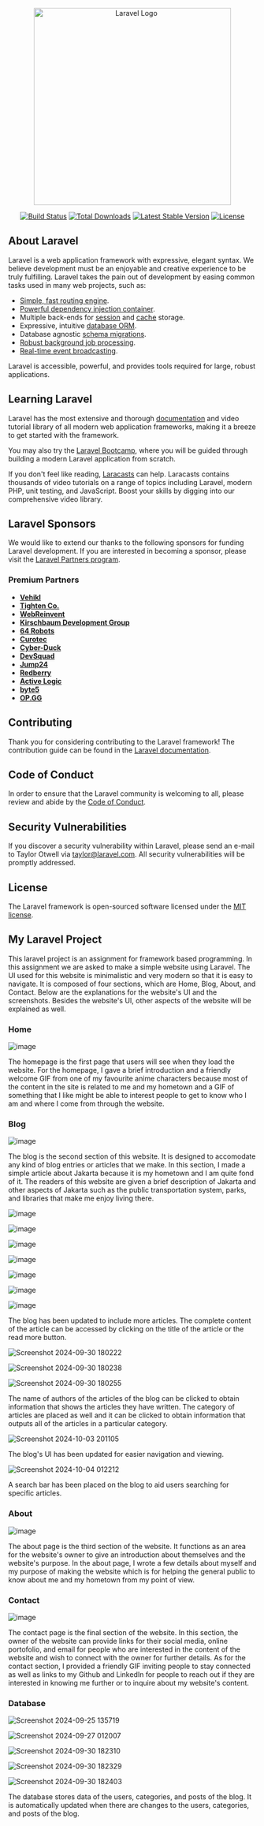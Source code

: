 <p align="center"><a href="https://laravel.com" target="_blank"><img src="https://raw.githubusercontent.com/laravel/art/master/logo-lockup/5%20SVG/2%20CMYK/1%20Full%20Color/laravel-logolockup-cmyk-red.svg" width="400" alt="Laravel Logo"></a></p>

<p align="center">
<a href="https://github.com/laravel/framework/actions"><img src="https://github.com/laravel/framework/workflows/tests/badge.svg" alt="Build Status"></a>
<a href="https://packagist.org/packages/laravel/framework"><img src="https://img.shields.io/packagist/dt/laravel/framework" alt="Total Downloads"></a>
<a href="https://packagist.org/packages/laravel/framework"><img src="https://img.shields.io/packagist/v/laravel/framework" alt="Latest Stable Version"></a>
<a href="https://packagist.org/packages/laravel/framework"><img src="https://img.shields.io/packagist/l/laravel/framework" alt="License"></a>
</p>

## About Laravel

Laravel is a web application framework with expressive, elegant syntax. We believe development must be an enjoyable and creative experience to be truly fulfilling. Laravel takes the pain out of development by easing common tasks used in many web projects, such as:

- [Simple, fast routing engine](https://laravel.com/docs/routing).
- [Powerful dependency injection container](https://laravel.com/docs/container).
- Multiple back-ends for [session](https://laravel.com/docs/session) and [cache](https://laravel.com/docs/cache) storage.
- Expressive, intuitive [database ORM](https://laravel.com/docs/eloquent).
- Database agnostic [schema migrations](https://laravel.com/docs/migrations).
- [Robust background job processing](https://laravel.com/docs/queues).
- [Real-time event broadcasting](https://laravel.com/docs/broadcasting).

Laravel is accessible, powerful, and provides tools required for large, robust applications.

## Learning Laravel

Laravel has the most extensive and thorough [documentation](https://laravel.com/docs) and video tutorial library of all modern web application frameworks, making it a breeze to get started with the framework.

You may also try the [Laravel Bootcamp](https://bootcamp.laravel.com), where you will be guided through building a modern Laravel application from scratch.

If you don't feel like reading, [Laracasts](https://laracasts.com) can help. Laracasts contains thousands of video tutorials on a range of topics including Laravel, modern PHP, unit testing, and JavaScript. Boost your skills by digging into our comprehensive video library.

## Laravel Sponsors

We would like to extend our thanks to the following sponsors for funding Laravel development. If you are interested in becoming a sponsor, please visit the [Laravel Partners program](https://partners.laravel.com).

### Premium Partners

- **[Vehikl](https://vehikl.com/)**
- **[Tighten Co.](https://tighten.co)**
- **[WebReinvent](https://webreinvent.com/)**
- **[Kirschbaum Development Group](https://kirschbaumdevelopment.com)**
- **[64 Robots](https://64robots.com)**
- **[Curotec](https://www.curotec.com/services/technologies/laravel/)**
- **[Cyber-Duck](https://cyber-duck.co.uk)**
- **[DevSquad](https://devsquad.com/hire-laravel-developers)**
- **[Jump24](https://jump24.co.uk)**
- **[Redberry](https://redberry.international/laravel/)**
- **[Active Logic](https://activelogic.com)**
- **[byte5](https://byte5.de)**
- **[OP.GG](https://op.gg)**

## Contributing

Thank you for considering contributing to the Laravel framework! The contribution guide can be found in the [Laravel documentation](https://laravel.com/docs/contributions).

## Code of Conduct

In order to ensure that the Laravel community is welcoming to all, please review and abide by the [Code of Conduct](https://laravel.com/docs/contributions#code-of-conduct).

## Security Vulnerabilities

If you discover a security vulnerability within Laravel, please send an e-mail to Taylor Otwell via [taylor@laravel.com](mailto:taylor@laravel.com). All security vulnerabilities will be promptly addressed.

## License

The Laravel framework is open-sourced software licensed under the [MIT license](https://opensource.org/licenses/MIT).

## My Laravel Project
This laravel project is an assignment for framework based programming. In this assignment we are asked to make a simple website using Laravel.
The UI used for this website is minimalistic and very modern so that it is easy to navigate. It is composed of four sections, which are Home, Blog, About, and Contact. Below are the explanations for the website's UI and the screenshots. Besides the website's UI, other aspects of the website will be explained as well.


### Home

![image](https://github.com/user-attachments/assets/a6659dc5-ff6b-4260-bedd-90659961934f)

The homepage is the first page that users will see when they load the website. For the homepage, I gave a brief introduction and a friendly welcome GIF from one of my favourite anime characters because most of the content in the site is related to me and my hometown and a GIF of something that I like might be able to interest people to get to know who I am and where I come from through the website.


### Blog

![image](https://github.com/user-attachments/assets/06fde7d8-c52e-4c6c-9b00-82b700dd1d54)

The blog is the second section  of this website. It is designed to accomodate any kind of blog entries or articles that we make. In this section, I made a simple article about Jakarta because it is my hometown and I am quite fond of it. The readers of this website are given a brief description of Jakarta and other aspects of Jakarta such as the public transportation system, parks, and libraries that make me enjoy living there.


![image](https://github.com/user-attachments/assets/8a00ed48-b44b-4a94-ab21-ff9dea34c356)

![image](https://github.com/user-attachments/assets/37ae7217-fe92-41eb-8950-4a8b50987a56)

![image](https://github.com/user-attachments/assets/ddd86677-48aa-4619-93f5-353db0289315)

![image](https://github.com/user-attachments/assets/522f799c-5a4d-4ba7-b0a5-6f063e04ca03)

![image](https://github.com/user-attachments/assets/807bdb51-3b6b-4bb7-a9d2-c8ede41238fa)

![image](https://github.com/user-attachments/assets/430cc88f-6ee6-4c28-bf60-8a3b95ce78fe)

![image](https://github.com/user-attachments/assets/03b886bb-4ee0-4e11-bffb-9bf9278c2485)

The blog has been updated to include more articles. The complete content of the article can be accessed by clicking on the title of the article or the read more button.

![Screenshot 2024-09-30 180222](https://github.com/user-attachments/assets/fb52dadb-c8a2-4c61-a424-c329cf25d293)

![Screenshot 2024-09-30 180238](https://github.com/user-attachments/assets/688eca88-e549-48b7-ae9c-433a70d0510d)

![Screenshot 2024-09-30 180255](https://github.com/user-attachments/assets/a960bd80-57a0-457f-a930-dd32233d15c5)

The name of authors of the articles of the blog can be clicked to obtain information that shows the articles they have written. The category of articles are placed as well and it can be clicked to obtain information that outputs all of the articles in a particular category. 

![Screenshot 2024-10-03 201105](https://github.com/user-attachments/assets/71cbff3a-2a54-41b1-be4b-40cb5fd6c8a2)

The blog's UI has been updated for easier navigation and viewing.

![Screenshot 2024-10-04 012212](https://github.com/user-attachments/assets/df02f223-7d92-4a0d-9b09-de4cc7eddcdb)

A search bar has been placed on the blog to aid users searching for specific articles.

### About

![image](https://github.com/user-attachments/assets/f4bc6d76-68a6-4004-900a-a55e3f34e897)

The about page is the third section of the website. It functions as an area for the website's owner to give an introduction about themselves and the website's purpose. In the about page, I wrote a few details about myself and my purpose of making the website which is for helping the general public to know about me and my hometown from my point of view.


### Contact

![image](https://github.com/user-attachments/assets/fcd1a9c0-5cbd-4f09-8efa-b5929520652e)

The contact page is the final section of the website. In this section, the owner of the website can provide links for their social media, online portofolio, and email for people who are interested in the content of the website and wish to connect with the owner for further details. As for the contact section, I provided a friendly GIF inviting people to stay connected as well as links to my Github and LinkedIn for people to reach out if they are interested in knowing me further or to inquire about my website's content.


### Database

![Screenshot 2024-09-25 135719](https://github.com/user-attachments/assets/ad9a6486-ed01-40b6-8061-ce9a5601178a)

![Screenshot 2024-09-27 012007](https://github.com/user-attachments/assets/7bc0936d-ace2-4aea-abdf-caafa25e1512)

![Screenshot 2024-09-30 182310](https://github.com/user-attachments/assets/adfd6bd2-4712-435f-bd4f-07b50b4129ed)

![Screenshot 2024-09-30 182329](https://github.com/user-attachments/assets/980428f6-047e-4b9d-b865-8f9465762583)

![Screenshot 2024-09-30 182403](https://github.com/user-attachments/assets/26488f06-a082-47c6-af5a-dedf55f01d14)

The database stores data of the users, categories, and posts of the blog. It is automatically updated when there are changes to the users, categories, and posts of the blog.
